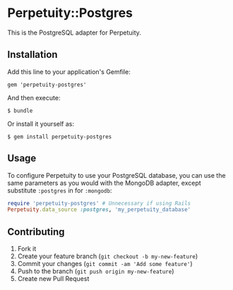 # Perpetuity::Postgres

This is the PostgreSQL adapter for Perpetuity.

## Installation

Add this line to your application's Gemfile:

    gem 'perpetuity-postgres'

And then execute:

    $ bundle

Or install it yourself as:

    $ gem install perpetuity-postgres

## Usage

To configure Perpetuity to use your PostgreSQL database, you can use the same parameters as you would with the MongoDB adapter, except substitute `:postgres` in for `:mongodb`:

```ruby
require 'perpetuity-postgres' # Unnecessary if using Rails
Perpetuity.data_source :postgres, 'my_perpetuity_database'
```

## Contributing

1. Fork it
2. Create your feature branch (`git checkout -b my-new-feature`)
3. Commit your changes (`git commit -am 'Add some feature'`)
4. Push to the branch (`git push origin my-new-feature`)
5. Create new Pull Request
